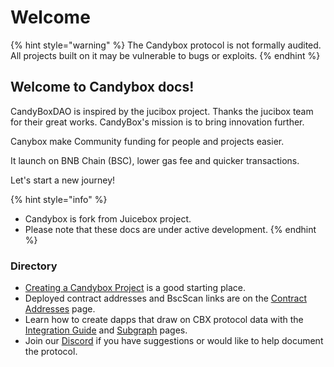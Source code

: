 # Welcome

{% hint style="warning" %}
The Candybox protocol is not formally audited. All projects built on it may be vulnerable to bugs or exploits.
{% endhint %}

## Welcome to Candybox docs!

CandyBoxDAO is inspired by the jucibox project. Thanks the jucibox team for their great works. CandyBox's mission is to bring innovation further.

Canybox make Community funding for people and projects easier.

It launch on BNB Chain (BSC), lower gas fee and quicker transactions.

Let's start a new journey!

{% hint style="info" %}
* Candybox is fork from Juicebox project.
* Please note that these docs are under active development.
{% endhint %}


### Directory

* [Creating a Candybox Project](getting-started/create-a-candybox-project/) is a good starting place.
* Deployed contract addresses and BscScan links are on the [Contract Addresses](resources/contract-addresses.md) page.
* Learn how to create dapps that draw on CBX protocol data with the [Integration Guide](developers/integration-guide.md) and [Subgraph](developers/subgraph.md) pages.
* Join our [Discord](https://discord.gg/DCUmdwJemm) if you have suggestions or would like to help document the protocol.
